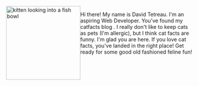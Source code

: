 <img src="https://live.staticflickr.com/3313/3481540500_c846c62863_b.jpg" width="200" alt="kitten looking into a fish bowl" style="float:left" align="center"/>
<caption"Cat Fish 2" by admiller is licensed under CC BY 2.0</caption>


Hi there! My name is David Tetreau. I'm an aspiring Web Developer. You've found my catfacts blog . I really don't like to keep cats as pets (I'm allergic), but I think cat facts are funny. I'm glad you are here. If you love cat facts, you've landed in the right place! Get ready for some good old fashioned feline fun!

